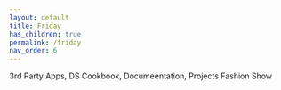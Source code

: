 ```yaml
---
layout: default
title: Friday
has_children: true
permalink: /friday
nav_order: 6
---
```

3rd Party Apps, DS Cookbook, Documeentation, Projects Fashion Show 
